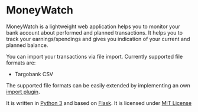 # MoneyWatch

MoneyWatch is a lightweight web application helps you to monitor your bank account about performed and planned transactions. It helps you to track your earnings/spendings and gives you indication of your current and planned balance. 

You can import your transactions via file import. Currently supported file formats are:
* Targobank CSV

The supported file formats can be easily extended by implementing an own [import plugin](/moneywatch/import_plugins).

It is written in [Python 3](https://www.python.org/) and based on [Flask](http://flask.pocoo.org/). It is licensed under [MIT License](/LICENSE)

